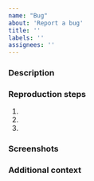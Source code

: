 ```yaml
---
name: "Bug"
about: 'Report a bug'
title: ''
labels: ''
assignees: ''
---
```


<!--

IMPORTANT NOTE!

- Try to do a simple but descriptive title, and include detailed information in here.
- Make sure to use the latest version of WebSK.
- Asking for help should be done on our Discord server. 

-->

### Description



### Reproduction steps

1. 
2. 
3. 

### Screenshots



### Additional context


